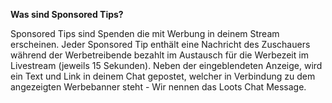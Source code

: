 **Was sind Sponsored Tips?**

Sponsored Tips sind Spenden die mit Werbung in deinem Stream erscheinen. Jeder Sponsored Tip enthält eine Nachricht
des Zuschauers während der Werbetreibende bezahlt im Austausch für die Werbezeit im Livestream (jeweils 15 Sekunden).
Neben der eingeblendeten Anzeige, wird ein Text und Link in deinem Chat gepostet, welcher in Verbindung zu dem
angezeigten Werbebanner steht - Wir nennen das Loots Chat Message.
